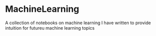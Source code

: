 # MachineLearning

A collection of notebooks on machine learning I have written to provide intuition for futureu machine learning topics
